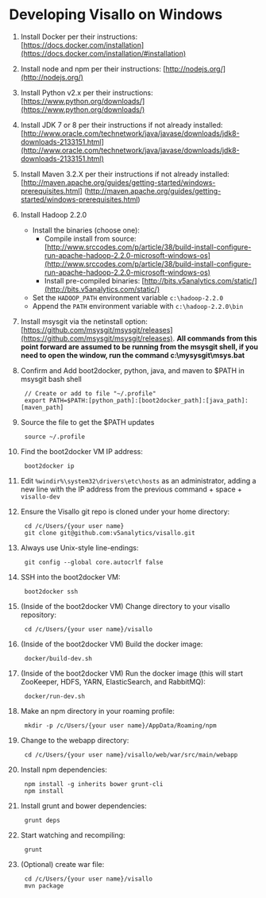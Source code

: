 # Developing Visallo on Windows

1. Install Docker per their instructions: [https://docs.docker.com/installation](https://docs.docker.com/installation/#installation)

1. Install node and npm per their instructions: [http://nodejs.org/](http://nodejs.org/)

1. Install Python v2.x per their instructions: [https://www.python.org/downloads/](https://www.python.org/downloads/)

1. Install JDK 7 or 8 per their instructions if not already installed: [http://www.oracle.com/technetwork/java/javase/downloads/jdk8-downloads-2133151.html](http://www.oracle.com/technetwork/java/javase/downloads/jdk8-downloads-2133151.html)

1. Install Maven 3.2.X per their instructions if not already installed: [http://maven.apache.org/guides/getting-started/windows-prerequisites.html] (http://maven.apache.org/guides/getting-started/windows-prerequisites.html)

1. Install Hadoop 2.2.0

     - Install the binaries (choose one):
          - Compile install from source: [http://www.srccodes.com/p/article/38/build-install-configure-run-apache-hadoop-2.2.0-microsoft-windows-os](http://www.srccodes.com/p/article/38/build-install-configure-run-apache-hadoop-2.2.0-microsoft-windows-os)
          - Install pre-compiled binaries: [http://bits.v5analytics.com/static/](http://bits.v5analytics.com/static/)
     - Set the `HADOOP_PATH` environment variable `c:\hadoop-2.2.0`
     - Append the `PATH` environment variable with `c:\hadoop-2.2.0\bin`

1. Install msysgit via the netinstall option: [https://github.com/msysgit/msysgit/releases](https://github.com/msysgit/msysgit/releases).
**All commands from this point forward are assumed to be running from the msysgit shell, if you need to open the window, run the command c:\mysysgit\msys.bat**

1. Confirm and Add boot2docker, python, java, and maven to $PATH in msysgit bash shell

        // Create or add to file "~/.profile"
        export PATH=$PATH:[python_path]:[boot2docker_path]:[java_path]:[maven_path]

1. Source the file to get the $PATH updates

        source ~/.profile

1. Find the boot2docker VM IP address:

        boot2docker ip

1. Edit `%windir%\system32\drivers\etc\hosts` as an administrator, adding a new line with the IP address from the previous command + space + `visallo-dev`

1. Ensure the Visallo git repo is cloned under your home directory:

        cd /c/Users/{your user name}
        git clone git@github.com:v5analytics/visallo.git

1. Always use Unix-style line-endings:

        git config --global core.autocrlf false

1. SSH into the boot2docker VM:

        boot2docker ssh

1. (Inside of the boot2docker VM) Change directory to your visallo repository:

        cd /c/Users/{your user name}/visallo

1. (Inside of the boot2docker VM) Build the docker image:

        docker/build-dev.sh

1. (Inside of the boot2docker VM) Run the docker image (this will start ZooKeeper, HDFS, YARN, ElasticSearch, and RabbitMQ):

        docker/run-dev.sh

1. Make an npm directory in your roaming profile:

        mkdir -p /c/Users/{your user name}/AppData/Roaming/npm

1. Change to the webapp directory:

        cd /c/Users/{your user name}/visallo/web/war/src/main/webapp

1. Install npm dependencies:

        npm install -g inherits bower grunt-cli
        npm install

1. Install grunt and bower dependencies:

        grunt deps

1. Start watching and recompiling:

        grunt

1. (Optional) create war file:

        cd /c/Users/{your user name}/visallo
        mvn package
